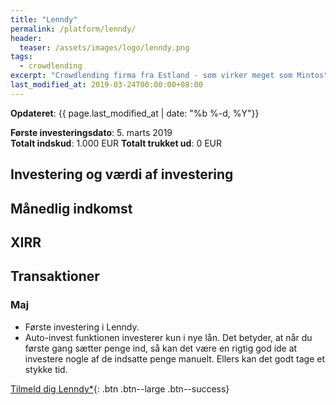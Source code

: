 ```yaml
---
title: "Lenndy"
permalink: /platform/lenndy/
header:
  teaser: /assets/images/logo/lenndy.png
tags:
  - crowdlending
excerpt: "Crowdlending firma fra Estland - som virker meget som Mintos" 
last_modified_at: 2019-03-24T00:00:00+08:00
---
```


**Opdateret**: {{ page.last_modified_at | date: "%b %-d, %Y"}}

**Første investeringsdato**: 5. marts 2019  
**Totalt indskud**: 1.000 EUR
**Totalt trukket ud**: 0 EUR

## Investering og værdi af investering

## Månedlig indkomst

## XIRR

## Transaktioner


### Maj

- Første investering i Lenndy.
- Auto-invest funktionen investerer kun i nye lån. Det betyder, at når du første gang sætter penge ind, så kan det være en rigtig god ide at investere nogle af de indsatte penge manuelt. Ellers kan det godt tage et stykke tid.

[Tilmeld dig Lenndy\*](/go/lenndy/){: .btn .btn--large .btn--success}
